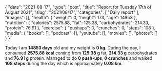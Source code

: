 {
    "date": "2021-08-17",
    "type": "post",
    "title": "Report for Tuesday 17th of August 2021",
    "slug": "2021\/08\/17",
    "categories": [
        "Daily report"
    ],
    "images": [],
    "health": {
        "weight": 0,
        "height": 173,
        "age": 14853
    },
    "nutrition": {
        "calories": 2575.88,
        "fat": 125.38,
        "carbohydrates": 214.33,
        "protein": 76.91
    },
    "exercise": {
        "pushups": 0,
        "crunches": 0,
        "steps": 108
    },
    "media": {
        "books": [],
        "podcast": [],
        "youtube": [],
        "movies": [],
        "photos": []
    }
}

Today I am <strong>14853 days</strong> old and my weight is <strong>0 kg</strong>. During the day, I consumed <strong>2575.88 kcal</strong> coming from <strong>125.38 g</strong> fat, <strong>214.33 g</strong> carbohydrates and <strong>76.91 g</strong> protein. Managed to do <strong>0 push-ups</strong>, <strong>0 crunches</strong> and walked <strong>108 steps</strong> during the day which is approximately <strong>0.08 km</strong>.